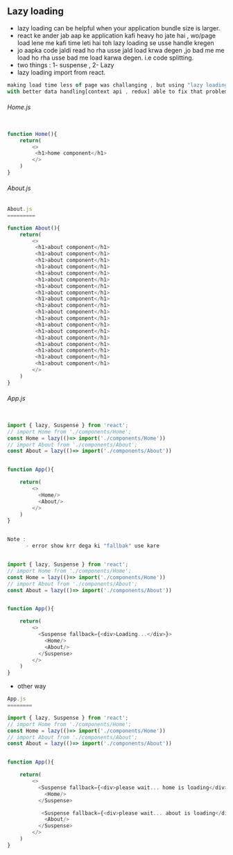## Lazy loading
- lazy loading can be helpful when your application bundle size is larger.
- react ke ander jab aap ke application kafi heavy ho jate hai , wo/page load lene me kafi time leti hai toh lazy loading se usse handle kregen
- jo aapka code jaldi read ho rha usse jald load krwa degen ,jo bad me me load ho rha usse bad me load karwa degen. i.e code splitting.
- two things :  1- suspense , 2- Lazy 
- lazy loading import from react.
```js
making load time less of page was challanging , but using "lazy loading" &
with better data handling[context api , redux] able to fix that problem.

```
###### Home.js
```js

function Home(){
    return(
        <>
         <h1>home component</h1>
        </>
    )
}

```
###### About.js
```js
About.js
=========

function About(){
    return(
        <>
         <h1>about component</h1>
         <h1>about component</h1>
         <h1>about component</h1>
         <h1>about component</h1>
         <h1>about component</h1>
         <h1>about component</h1>
         <h1>about component</h1>
         <h1>about component</h1>
         <h1>about component</h1>
         <h1>about component</h1>
         <h1>about component</h1>
         <h1>about component</h1>
         <h1>about component</h1>
         <h1>about component</h1>
         <h1>about component</h1>
         <h1>about component</h1>
         <h1>about component</h1>
         <h1>about component</h1>
         <h1>about component</h1>
        </>
    )
}

```
###### App.js
```js

import { lazy, Suspense } from 'react';
// import Home from './components/Home';
const Home = lazy(()=> import('./components/Home'))
// import About from './components/About';
const About = lazy(()=> import('./components/About'))


function App(){

    return(
        <>
          <Home/>
          <About/>
        </>
    )
}


Note : 
      - error show krr dega ki "fallbak" use kare 

```

```js

import { lazy, Suspense } from 'react';
// import Home from './components/Home';
const Home = lazy(()=> import('./components/Home'))
// import About from './components/About';
const About = lazy(()=> import('./components/About'))


function App(){

    return(
        <>
          <Suspense fallback={<div>Loading...</div>}>
            <Home/>
            <About/>
          </Suspense>
        </>
    )
}

```
- other way
```js
App.js
========

import { lazy, Suspense } from 'react';
// import Home from './components/Home';
const Home = lazy(()=> import('./components/Home'))
// import About from './components/About';
const About = lazy(()=> import('./components/About'))


function App(){

    return(
        <>
          <Suspense fallback={<div>please wait... home is loading</div>}>
            <Home/>
          </Suspense>

           <Suspense fallback={<div>please wait... about is loading</div>}>
            <About/>
          </Suspense>
        </>
    )
}

```